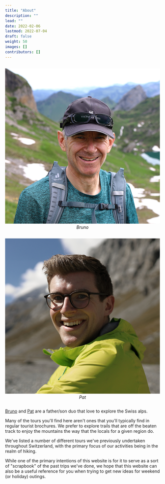 ```yaml
---
title: "About"
description: ""
lead: ""
date: 2022-02-06
lastmod: 2022-07-04
draft: false
weight: 50
images: []
contributors: []
---
```


<link href="../style.css" rel="stylesheet"></link>

<div class="row">
    <div class="column">
        <p align="center">
            <img src="../contributors/bruno/bruno_profile.JPG" alt="" style="100%" class="center"/>
            <em>Bruno</em>
        </p>
    </div>
    <div class="column">
        <p align="center">
            <img src="../contributors/pat/pat_profile.JPG" alt="" style="100%" class="center"/>
            <em>Pat</em>
        </p>
    </div>
</div>

<a href="../contributors/bruno">Bruno</a> and <a href="../contributors/pat">Pat</a> are a father/son duo that love to explore the Swiss alps.

Many of the tours you'll find here aren't ones that you'll typically find in regular tourist brochures.  We prefer to explore trails that are off the beaten track to enjoy the mountains the way that the locals for a given region do.

We've listed a number of different tours we've previously undertaken throughout Switzerland, with the primary focus of our activities being in the realm of hiking.

While one of the primary intentions of this website is for it to serve as a sort of "scrapbook" of the past trips we've done, we hope that this website can also be a useful reference for you when trying to get new ideas for weekend (or holiday) outings.
